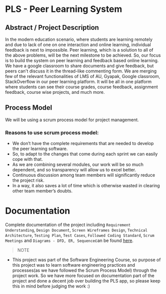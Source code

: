# PLS - Peer Learning System

## Abstract / Project Description
In the modern education scenario, where students are learning remotely and due to lack of one on one interaction and online learning, individual feedback is next to impossible. Peer learning, which is a solution to all of the above problems, will be the next milestone to be achieved. So, our focus is to build the system on peer learning and feedback based online learning. We have a google classroom to share documents and give feedback, but peers can't discuss it in the thread-like commenting form. We are merging few of the relevant functionalities of LMS of AU, Gyapak, Google classroom, StackOverflow in our peer learning platform. It will be all in one platform where students can see their course grades, course feedback, assignment feedback, course wise projects, and much more.

## Process Model
We will be using a scrum process model for project management.

### Reasons to use scrum process model:
+ We don’t have the complete requirements that are needed to develop the peer learning software.
+ So, to adapt to the changes that come during each sprint we can easily cope with that.
+ As we are combining several modules, our work will be so much dependent, and so transparency will allow us to excel better.
+ Continuous discussion among team members will significantly reduce the project risk.
+ In a way, it also saves a lot of time which is otherwise wasted in clearing other team member’s doubts.


# Documentation
Complete documentation of the project including `Requirement Understanding`, `Design Document`, `Screen Wireframes Design`, `Technical Architecture`, `Testing Plan`, `Test Cases`, `Followed Coding Standard`, `Scrum Meetings` and `Diagrams - DFD, ER, Sequence`can be found [here](https://drive.google.com/drive/folders/1FeC4C4XQOYGRuO3TZUwEszHbpNpMtmz9?usp=sharing).

>NOTE 
+ This project was part of the Software Engineering Course, so purpose of this project was to learn software engineering practices and processes(as we have followed the Scrum Process Model) through the project work. So we have more focused on documentation part of the project and done a decent job over building the PLS app, so please keep this in mind before judging the work :)
